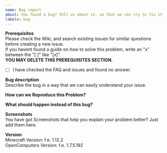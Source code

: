 ```yaml
---
name: Bug report
about: You found a bug? Tell us about it, so that we can try to fix it.
labels: bug
---
```


**Prerequisites** <br>
Please check the Wiki, and search existing issues for similar questions before creating a new issue. <br>
If you havent found a guide on how to solve this problem, write an "x" between the "[ ]" like "[x]".<br>
**YOU MAY DELETE THIS PREREQUISITES SECTION.**

- [ ] I have checked the FAQ and issues and found no answer.


**Bug description** <br>
Describe the bug in a way that we can easily understand your issue.

**How can we Reproduce this Problem?** <br>


**What should happen instead of this bug?** <br>


**Screenshots** <br>
You have got Screenshots that help you explain your problem better? Just add them here.

**Version** <br>
Minecraft Version:  f.e. 1.12.2  <br>
OpenComputers Version:  f.e. 1.7.5.192  <br>
